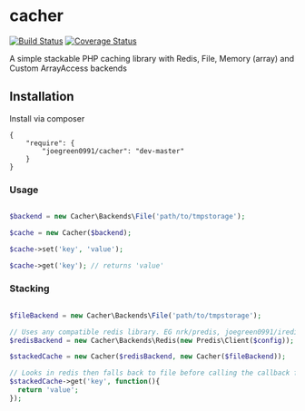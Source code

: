 cacher
======

[![Build Status](https://travis-ci.org/mrjgreen/cacher.svg?branch=master)](https://travis-ci.org/mrjgreen/cacher) [![Coverage Status](http://img.shields.io/coveralls/joegreen0991/cacher.svg)](https://coveralls.io/r/joegreen0991/cacher)

A simple stackable PHP caching library with Redis, File, Memory (array) and Custom ArrayAccess backends


Installation
------------
Install via composer

```
{
    "require": {
        "joegreen0991/cacher": "dev-master"
    }
}

```

### Usage

```PHP

$backend = new Cacher\Backends\File('path/to/tmpstorage');

$cache = new Cacher($backend);

$cache->set('key', 'value');

$cache->get('key'); // returns 'value'

```

### Stacking

```PHP

$fileBackend = new Cacher\Backends\File('path/to/tmpstorage');

// Uses any compatible redis library. EG nrk/predis, joegreen0991/irediscent
$redisBackend = new Cacher\Backends\Redis(new Predis\Client($config));

$stackedCache = new Cacher($redisBackend, new Cacher($fileBackend));

// Looks in redis then falls back to file before calling the callback function
$stackedCache->get('key', function(){
  return 'value';
}); 

```
